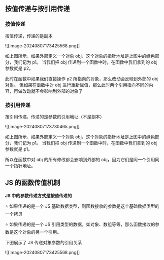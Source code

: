
## 按值传递与按引用传递

### 按值传递

按值传递，传递的是副本

![[image-20240807173425568.png]]

如上图所示，如果外部定义一个对象 obj，这个对象的指针地址是上图中的绿色部分，我们记为 p1。
当我们把 obj 传递到一个函数中时，在函数中我们拿到的 obj 参数就是 p2。

此时在函数中如果我们直接操作 p2 所指向的对象，那么改动会反映到外部的 obj 对象。
但如果在函数中对 obj 进行重新赋值，那么此时两个引用指向不同的内容，再做改动就不会影响到外部的对象了
### 按引用传递

按引用传递，传递的是参数的引用地址（不是副本）

![[image-20240807173730465.png]]



如上图所示，如果外部定义一个对象 obj，这个对象的指针地址是上图中的绿色部分，我们记为 p1。
当我们把 obj 传递到一个函数中时，在函数中我们拿到的 obj 参数就是 p1。

所以在函数中对 obj 的所有修改都会影响到外部的 obj，因为它们是同一个引用同一个指针地址。

## JS 的函数传值机制

**JS 中的参数传递方式是按值传递的**

⭐ 如果传递的是一个 JS 基础数据类型，则函数接收的参数是这个基础数据类型的一个拷贝

⭐ 如果传递的是一个 JS 引用类型的数据，如对象、数组等等，那么函数接收的参数是这个对象的另一个引用。

下图展示了 JS 传递对象参数的引用关系

![[image-20240807173425568.png]]

